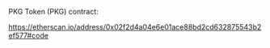 PKG Token (PKG) contract:

https://etherscan.io/address/0x02f2d4a04e6e01ace88bd2cd632875543b2ef577#code
